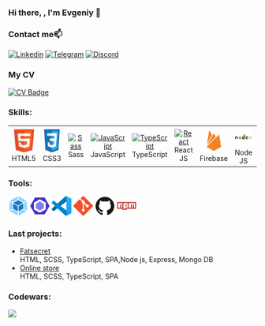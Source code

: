 ### Hi there, , I'm Evgeniy  👋

### Contact me📫  
[![Linkedin](https://img.shields.io/badge/-Linkedin-090909?style=for-the-badge&logo=Linkedin)](https://www.linkedin.com/in/evgeniy-onishchenko-29385a26a/)
[![Telegram](https://img.shields.io/badge/-Telegram-090909?style=for-the-badge&logo=Telegram)](https://t.me/evvgenchik)
[![Discord](https://img.shields.io/badge/Discord-7289DA?style=for-the-badge&logo=discord&logoColor=white)](https://discord.com/users/1015907298377482281)

### My CV
<a href="https://evvgenchik.github.io/CV/">
  <img src="https://img.shields.io/badge/MY%20CV-100000?style=for-the-badge&logo=github&logoColor=white" alt="CV Badge"/>
</a>

### Skills: 
  <table width='100'>
    <tr>
      <td align="center" width="96">
        <a href="#skills">
          <img src="https://github.com/devicons/devicon/blob/master/icons/html5/html5-original.svg" width="48" height="48" alt="Html5" />
        </a>
        <br>HTML5
      </td>
       <td align="center" width="96"> 
        <a href="skills" >
          <img src="https://github.com/devicons/devicon/blob/master/icons/css3/css3-original.svg" width="48" height="48" alt="css3" />
        </a>
        <br>CSS3
      </td>
       <td align="center" width="96">
        <a href="#skills">
          <img src="https://brandeps.com/icon-download/S/Sass-icon-vector-04.svg" width="48" height="48" alt="Sass" />
        </a>
        <br>Sass
      </td>
      <td align="center" width="96">
        <a href="#skills">
          <img src="https://upload.wikimedia.org/wikipedia/commons/thumb/9/99/Unofficial_JavaScript_logo_2.svg/1024px-Unofficial_JavaScript_logo_2.svg.png" width="48" height="48" alt="JavaScript" />
        </a>
        <br>JavaScript
      </td>
      <td align="center" width="96">
        <a href="#skills">
          <img src="https://upload.wikimedia.org/wikipedia/commons/thumb/4/4c/Typescript_logo_2020.svg/1200px-Typescript_logo_2020.svg.png" width="48" height="48"                alt="TypeScript" />
        </a>
        <br>TypeScript
      </td>
          <td align="center" width="96">
        <a href="#skills">
          <img src="https://brandlogos.net/wp-content/uploads/2020/09/react-logo.png" width="48" height="48" alt="React" />
        </a>
        <br>React JS
      </td>
      <td align="center" width="96">
        <a href="#skills">
           <img src="https://github.com/devicons/devicon/blob/master/icons/firebase/firebase-plain.svg" width="48" height="48" alt="Webpack" />
        </a>
        <br>Firebase
      </td>
      <td align="center" width="96">
        <a href="#skills">
          <img src="https://raw.githubusercontent.com/devicons/devicon/master/icons/nodejs/nodejs-original-wordmark.svg" width="40" height="40" title="Node JS"/>
        </a>
        <br>Node JS
      </td>
      <td align="center" width="96">
        <a href="#skills">
          <img src="https://raw.githubusercontent.com/devicons/devicon/master/icons/mongodb/mongodb-original-wordmark.svg" width="40" height="40" title="Mongo"/>
        </a>
        <br>MongoDB
      </td>
      <td align="center" width="96">
        <a href="#skills">
          <img src="https://raw.githubusercontent.com/devicons/devicon/master/icons/express/express-original-wordmark.svg" width="40" height="40" title="Express"/>
        </a>
        <br>Express
      </td>
      <td align="center" width="96">
        <a href="#skills">
          <img src="https://github.com/devicons/devicon/blob/master/icons/figma/figma-original.svg" width="48" height="48" alt="Figma" />
        </a>
        <br>Figma
      </td>
    </tr>
  </table>

### Tools:
<div>
<img src="https://raw.githubusercontent.com/devicons/devicon/1119b9f84c0290e0f0b38982099a2bd027a48bf1/icons/webpack/webpack-original.svg" width="40" height="40" title="Webpack"/>
<img src="https://raw.githubusercontent.com/devicons/devicon/1119b9f84c0290e0f0b38982099a2bd027a48bf1/icons/eslint/eslint-original.svg" width="40" height="40" title="Eslint"/>
<img src="https://raw.githubusercontent.com/devicons/devicon/1119b9f84c0290e0f0b38982099a2bd027a48bf1/icons/vscode/vscode-original.svg" width="40" height="40" title="VS Code"/>
<img src="https://raw.githubusercontent.com/devicons/devicon/1119b9f84c0290e0f0b38982099a2bd027a48bf1/icons/git/git-original.svg" width="40" height="40" title="Git"/>
<img src="https://raw.githubusercontent.com/devicons/devicon/1119b9f84c0290e0f0b38982099a2bd027a48bf1/icons/github/github-original.svg" width="40" height="40" title="Github"/>
<img src="https://raw.githubusercontent.com/devicons/devicon/1119b9f84c0290e0f0b38982099a2bd027a48bf1/icons/npm/npm-original-wordmark.svg" width="40" height="40" title="npm"/>
<div/>
  
### Last projects:
- [Fatsecret](https://fatsecret-rs-clone.netlify.app/)  
HTML, SCSS, TypeScript, SPA,Node js, Express, Mongo DB
- [Online store](https://boisterous-cajeta-64e3a7.netlify.app/)  
HTML, SCSS, TypeScript, SPA

### Codewars: 

![](https://www.codewars.com/users/evvgenchik/badges/large)
